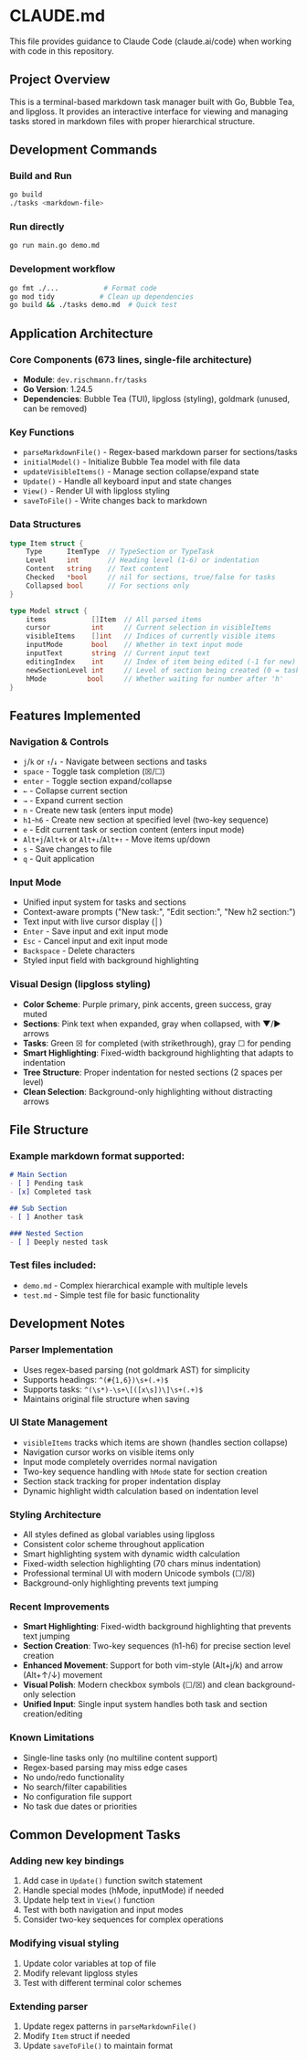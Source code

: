 # CLAUDE.md

This file provides guidance to Claude Code (claude.ai/code) when working with code in this repository.

## Project Overview

This is a terminal-based markdown task manager built with Go, Bubble Tea, and lipgloss. It provides an interactive interface for viewing and managing tasks stored in markdown files with proper hierarchical structure.

## Development Commands

### Build and Run
```bash
go build
./tasks <markdown-file>
```

### Run directly
```bash
go run main.go demo.md
```

### Development workflow
```bash
go fmt ./...           # Format code
go mod tidy           # Clean up dependencies
go build && ./tasks demo.md  # Quick test
```

## Application Architecture

### Core Components (673 lines, single-file architecture)

- **Module**: `dev.rischmann.fr/tasks`
- **Go Version**: 1.24.5
- **Dependencies**: Bubble Tea (TUI), lipgloss (styling), goldmark (unused, can be removed)

### Key Functions
- `parseMarkdownFile()` - Regex-based markdown parser for sections/tasks
- `initialModel()` - Initialize Bubble Tea model with file data
- `updateVisibleItems()` - Manage section collapse/expand state
- `Update()` - Handle all keyboard input and state changes
- `View()` - Render UI with lipgloss styling
- `saveToFile()` - Write changes back to markdown

### Data Structures
```go
type Item struct {
    Type      ItemType  // TypeSection or TypeTask
    Level     int       // Heading level (1-6) or indentation
    Content   string    // Text content
    Checked   *bool     // nil for sections, true/false for tasks
    Collapsed bool      // For sections only
}

type Model struct {
    items           []Item  // All parsed items
    cursor          int     // Current selection in visibleItems
    visibleItems    []int   // Indices of currently visible items
    inputMode       bool    // Whether in text input mode
    inputText       string  // Current input text
    editingIndex    int     // Index of item being edited (-1 for new)
    newSectionLevel int     // Level of section being created (0 = task)
    hMode          bool     // Whether waiting for number after 'h'
}
```

## Features Implemented

### Navigation & Controls
- `j`/`k` or `↑`/`↓` - Navigate between sections and tasks
- `space` - Toggle task completion (☒/☐)
- `enter` - Toggle section expand/collapse
- `←` - Collapse current section
- `→` - Expand current section
- `n` - Create new task (enters input mode)
- `h1`-`h6` - Create new section at specified level (two-key sequence)
- `e` - Edit current task or section content (enters input mode)
- `Alt+j`/`Alt+k` or `Alt+↓`/`Alt+↑` - Move items up/down
- `s` - Save changes to file
- `q` - Quit application

### Input Mode
- Unified input system for tasks and sections
- Context-aware prompts ("New task:", "Edit section:", "New h2 section:")
- Text input with live cursor display (│)
- `Enter` - Save input and exit input mode
- `Esc` - Cancel input and exit input mode
- `Backspace` - Delete characters
- Styled input field with background highlighting

### Visual Design (lipgloss styling)
- **Color Scheme**: Purple primary, pink accents, green success, gray muted
- **Sections**: Pink text when expanded, gray when collapsed, with ▼/▶ arrows
- **Tasks**: Green ☒ for completed (with strikethrough), gray ☐ for pending
- **Smart Highlighting**: Fixed-width background highlighting that adapts to indentation
- **Tree Structure**: Proper indentation for nested sections (2 spaces per level)
- **Clean Selection**: Background-only highlighting without distracting arrows

## File Structure

### Example markdown format supported:
```markdown
# Main Section
- [ ] Pending task
- [x] Completed task

## Sub Section
- [ ] Another task

### Nested Section
- [ ] Deeply nested task
```

### Test files included:
- `demo.md` - Complex hierarchical example with multiple levels
- `test.md` - Simple test file for basic functionality

## Development Notes

### Parser Implementation
- Uses regex-based parsing (not goldmark AST) for simplicity
- Supports headings: `^(#{1,6})\s+(.+)$`
- Supports tasks: `^(\s*)-\s+\[([x\s])\]\s+(.+)$`
- Maintains original file structure when saving

### UI State Management
- `visibleItems` tracks which items are shown (handles section collapse)
- Navigation cursor works on visible items only
- Input mode completely overrides normal navigation
- Two-key sequence handling with `hMode` state for section creation
- Section stack tracking for proper indentation display
- Dynamic highlight width calculation based on indentation level

### Styling Architecture
- All styles defined as global variables using lipgloss
- Consistent color scheme throughout application
- Smart highlighting system with dynamic width calculation
- Fixed-width selection highlighting (70 chars minus indentation)
- Professional terminal UI with modern Unicode symbols (☐/☒)
- Background-only highlighting prevents text jumping

### Recent Improvements
- **Smart Highlighting**: Fixed-width background highlighting that prevents text jumping
- **Section Creation**: Two-key sequences (h1-h6) for precise section level creation
- **Enhanced Movement**: Support for both vim-style (Alt+j/k) and arrow (Alt+↑/↓) movement
- **Visual Polish**: Modern checkbox symbols (☐/☒) and clean background-only selection
- **Unified Input**: Single input system handles both task and section creation/editing

### Known Limitations
- Single-line tasks only (no multiline content support)
- Regex-based parsing may miss edge cases
- No undo/redo functionality
- No search/filter capabilities
- No configuration file support
- No task due dates or priorities

## Common Development Tasks

### Adding new key bindings
1. Add case in `Update()` function switch statement
2. Handle special modes (hMode, inputMode) if needed
3. Update help text in `View()` function
4. Test with both navigation and input modes
5. Consider two-key sequences for complex operations

### Modifying visual styling
1. Update color variables at top of file
2. Modify relevant lipgloss styles
3. Test with different terminal color schemes

### Extending parser
1. Update regex patterns in `parseMarkdownFile()`
2. Modify `Item` struct if needed
3. Update `saveToFile()` to maintain format